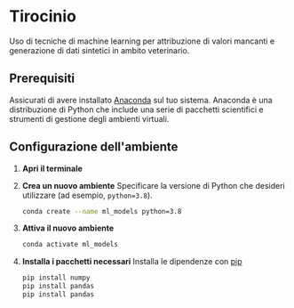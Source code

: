 # Tirocinio

Uso di tecniche di machine learning per attribuzione di valori mancanti e generazione di dati sintetici in ambito veterinario.

## Prerequisiti
Assicurati di avere installato [Anaconda](https://www.anaconda.com/products/individual) sul tuo sistema. Anaconda è una distribuzione di Python che include una serie di pacchetti scientifici e strumenti di gestione degli ambienti virtuali.

## Configurazione dell'ambiente

1. **Apri il terminale**

2. **Crea un nuovo ambiente**
   Specificare la versione di Python che desideri utilizzare (ad esempio, `python=3.8`).

    ```bash
    conda create --name ml_models python=3.8
    ```

3. **Attiva il nuovo ambiente**

    ```bash
    conda activate ml_models
    ```

4. **Installa i pacchetti necessari**
   Installa le dipendenze con [pip](https://pypi.org/project/pip/)

    ```bash
    pip install numpy
    pip install pandas
    pip install pandas
    ```
